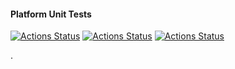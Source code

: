 #### Platform Unit Tests
[![Actions Status](https://github.com/zackees/givesendgoscraper/workflows/MacOS_Tests/badge.svg)](https://github.com/zackees/givesendgoscraper/actions/workflows/push_macos.yml)
[![Actions Status](https://github.com/zackees/givesendgoscraper/workflows/Win_Tests/badge.svg)](https://github.com/zackees/givesendgoscraper/actions/workflows/push_win.yml)
[![Actions Status](https://github.com/zackees/givesendgoscraper/workflows/Ubuntu_Tests/badge.svg)](https://github.com/zackees/givesendgoscraper/actions/workflows/push_ubuntu.yml)

.